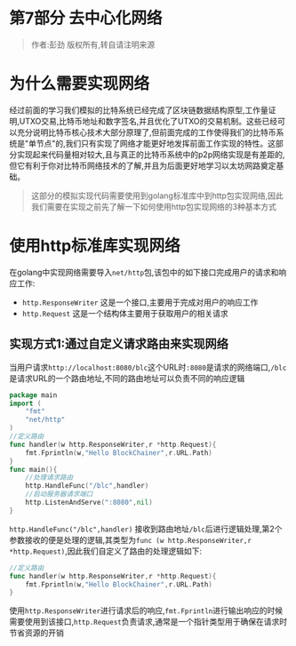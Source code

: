 第7部分 去中心化网络
============

> 作者:彭劲  版权所有,转自请注明来源

# 为什么需要实现网络

经过前面的学习我们模拟的比特系统已经完成了区块链数据结构原型,工作量证明,UTXO交易,比特币地址和数字签名,并且优化了UTXO的交易机制。这些已经可以充分说明比特币核心技术大部分原理了,但前面完成的工作使得我们的比特币系统是"单节点"的,我们只有实现了网络才能更好地发挥前面工作实现的特性。这部分实现起来代码量相对较大,且与真正的比特币系统中的p2p网络实现是有差距的,但它有利于你对比特币网络技术的了解,并且为后面更好地学习以太坊网路奠定基础。
> 这部分的模拟实现代码需要使用到golang标准库中到http包实现网络,因此我们需要在实现之前先了解一下如何使用http包实现网络的3种基本方式

# 使用http标准库实现网络

在golang中实现网络需要导入`net/http`包,该包中的如下接口完成用户的请求和响应工作:

* `http.ResponseWriter` 这是一个接口,主要用于完成对用户的响应工作
* `http.Request` 这是一个结构体主要用于获取用户的相关请求

## 实现方式1:通过自定义请求路由来实现网络

当用户请求`http://localhost:8080/blc`这个URL时`:8080`是请求的网络端口,`/blc`是请求URL的一个路由地址,不同的路由地址可以负责不同的响应逻辑

```go
package main
import (
	"fmt"
	"net/http"
)
//定义路由
func handler(w http.ResponseWriter,r *http.Request){
	fmt.Fprintln(w,"Hello BlockChainer",r.URL.Path)
}
func main(){
	//处理请求路由
	http.HandleFunc("/blc",handler)
	//启动服务器请求端口
	http.ListenAndServe(":8080",nil)
}
```

`http.HandleFunc("/blc",handler)` 接收到路由地址`/blc`后进行逻辑处理,第2个参数接收的便是处理的逻辑,其类型为`func (w http.ResponseWriter,r *http.Request)`,因此我们自定义了路由的处理逻辑如下:

```go
//定义路由
func handler(w http.ResponseWriter,r *http.Request){
	fmt.Fprintln(w,"Hello BlockChainer",r.URL.Path)
}
```

使用`http.ResponseWriter`进行请求后的响应,`fmt.Fprintln`进行输出响应的时候需要使用到该接口,`http.Request`负责请求,通常是一个指针类型用于确保在请求时节省资源的开销

